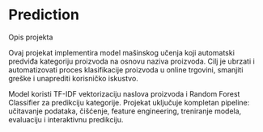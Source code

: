 # Prediction
Opis projekta

Ovaj projekat implementira model mašinskog učenja koji automatski predviđa kategoriju proizvoda na osnovu naziva proizvoda.
Cilj je ubrzati i automatizovati proces klasifikacije proizvoda u online trgovini, smanjiti greške i unaprediti korisničko iskustvo.

Model koristi TF-IDF vektorizaciju naslova proizvoda i Random Forest Classifier za predikciju kategorije.
Projekat uključuje kompletan pipeline: učitavanje podataka, čišćenje, feature engineering, treniranje modela, evaluaciju i interaktivnu predikciju.
